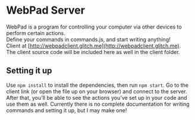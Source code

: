 # WebPad Server

WebPad is a program for controlling your computer via other devices to perform certain actions.  
Define your commands in commands.js, and start writing anything!  
Client at [http://webpadclient.glitch.me](http://webpadclient.glitch.me).  
The client source code will be included here as well in the client folder.  

## Setting it up

Use `npm install` to install the dependencies, then run `npm start`. Go to the client link (or open the file up on your browser) and connect to the server. After that, you'll be able to see the actions you've set up in your code and use them as well. Currently there is no complete documentation for writing commands and setting it up, but I may make one!
